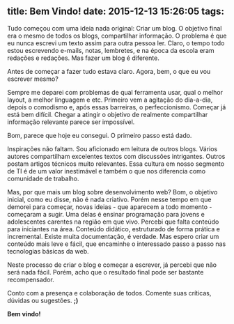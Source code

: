 title: Bem Vindo!
date: 2015-12-13 15:26:05
tags:
---

Tudo começou com uma ideia nada original: Criar um blog.
O objetivo final era o mesmo de todos os blogs, compartilhar informação.
O problema é que eu nunca escrevi um texto assim para outra pessoa ler. Claro, o tempo todo estou escrevendo e-mails, notas, lembretes, e na época da escola eram redações e redações.
Mas fazer um blog é diferente.

<!-- more -->

Antes de começar a fazer tudo estava claro. Agora, bem, o que eu vou escrever mesmo?

Sempre me deparei com problemas de qual ferramenta usar, qual o melhor layout, a melhor linguagem e etc.
Primeiro vem a agitação do dia-a-dia, depois o comodismo e, após essas barreiras, o perfeccionismo.
Começar já está bem difícil. Chegar a atingir o objetivo de realmente compartilhar informação relevante parece ser impossível.

Bom, parece que hoje eu consegui.
O primeiro passo está dado.

Inspirações não faltam. Sou aficionado em leitura de outros blogs.
Vários autores compartilham excelentes textos com discussões intrigantes.
Outros postam artigos técnicos muito relevantes.
Essa cultura em nosso segmento de TI é de um valor inestimável e também o que nos diferencia como comunidade de trabalho.

Mas, por que mais um blog sobre desenvolvimento web?
Bom, o objetivo inicial, como eu disse, não é nada criativo.
Porém nesse tempo em que demorei para começar, novas ideias - que aparecem a todo momento - começaram a sugir.
Uma delas é ensinar programação para jovens e adolescentes carentes na região em que vivo.
Percebi que falta conteúdo para iniciantes na área. Conteúdo didático, estruturado de forma prática e incremental.
Existe muita documentação, é verdade. Mas espero criar um conteúdo mais leve e fácil, que encaminhe o interessado passo a passo nas tecnologias básicas da web.

Neste processo de criar o blog e começar a escrever, já percebi que não será nada fácil.
Porém, acho que o resultado final pode ser bastante recompensador.

Conto com a presença e colaboração de todos.
Comente suas críticas, dúvidas ou sugestões. **;)**

**Bem vindo!**